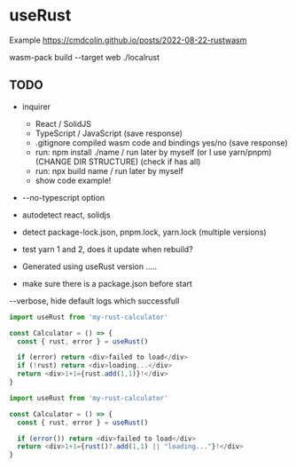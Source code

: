 # useRust

Example
https://cmdcolin.github.io/posts/2022-08-22-rustwasm


wasm-pack build --target web ./localrust

## TODO

- inquirer
    - React / SolidJS
    - TypeScript / JavaScript (save response)
    - .gitignore compiled wasm code and bindings yes/no (save response)
    - run: npm install ./name  / run later by myself (or I use yarn/pnpm)   (CHANGE DIR STRUCTURE)
    (check if has all)
    - run: npx build name / run later by myself
    - show code example!

- --no-typescript option
- autodetect react, solidjs
- detect package-lock.json, pnpm.lock, yarn.lock (multiple versions)

- test yarn 1 and 2, does it update when rebuild?

- Generated using useRust version .....
- make sure there is a package.json before start

--verbose, hide default logs which successfull

```js
import useRust from 'my-rust-calculator'

const Calculator = () => {
  const { rust, error } = useRust()

  if (error) return <div>failed to load</div>
  if (!rust) return <div>loading...</div>
  return <div>1+1={rust.add(1,1)}!</div>
}
```

```js
import useRust from 'my-rust-calculator'

const Calculator = () => {
  const { rust, error } = useRust()

  if (error()) return <div>failed to load</div>
  return <div>1+1={rust()?.add(1,1) || "loading..."}!</div>
}
```